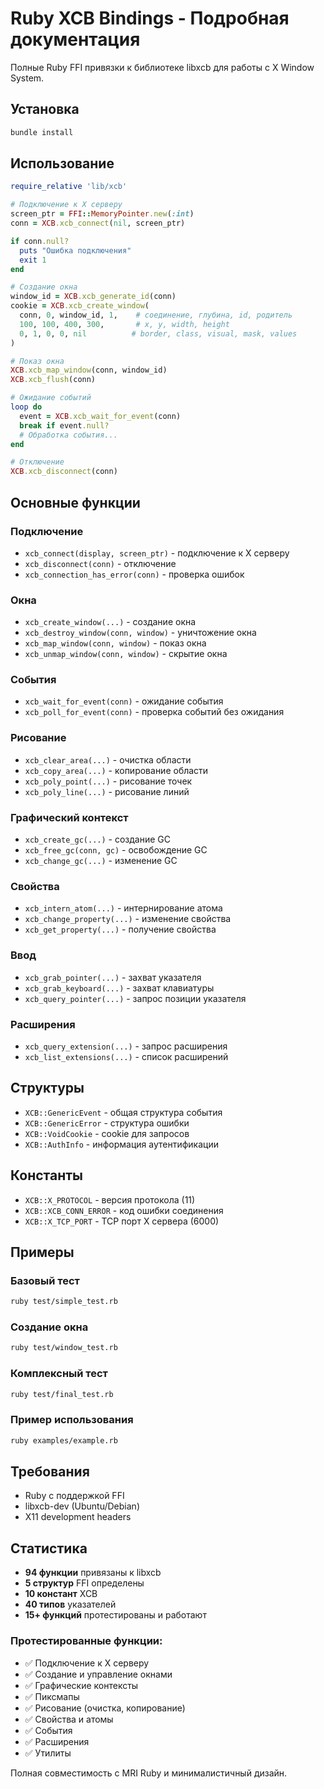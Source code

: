 # Ruby XCB Bindings - Подробная документация

Полные Ruby FFI привязки к библиотеке libxcb для работы с X Window System.

## Установка

```bash
bundle install
```

## Использование

```ruby
require_relative 'lib/xcb'

# Подключение к X серверу
screen_ptr = FFI::MemoryPointer.new(:int)
conn = XCB.xcb_connect(nil, screen_ptr)

if conn.null?
  puts "Ошибка подключения"
  exit 1
end

# Создание окна
window_id = XCB.xcb_generate_id(conn)
cookie = XCB.xcb_create_window(
  conn, 0, window_id, 1,    # соединение, глубина, id, родитель
  100, 100, 400, 300,       # x, y, width, height
  0, 1, 0, 0, nil          # border, class, visual, mask, values
)

# Показ окна
XCB.xcb_map_window(conn, window_id)
XCB.xcb_flush(conn)

# Ожидание событий
loop do
  event = XCB.xcb_wait_for_event(conn)
  break if event.null?
  # Обработка события...
end

# Отключение
XCB.xcb_disconnect(conn)
```

## Основные функции

### Подключение
- `xcb_connect(display, screen_ptr)` - подключение к X серверу
- `xcb_disconnect(conn)` - отключение
- `xcb_connection_has_error(conn)` - проверка ошибок

### Окна
- `xcb_create_window(...)` - создание окна
- `xcb_destroy_window(conn, window)` - уничтожение окна
- `xcb_map_window(conn, window)` - показ окна
- `xcb_unmap_window(conn, window)` - скрытие окна

### События
- `xcb_wait_for_event(conn)` - ожидание события
- `xcb_poll_for_event(conn)` - проверка событий без ожидания

### Рисование
- `xcb_clear_area(...)` - очистка области
- `xcb_copy_area(...)` - копирование области
- `xcb_poly_point(...)` - рисование точек
- `xcb_poly_line(...)` - рисование линий

### Графический контекст
- `xcb_create_gc(...)` - создание GC
- `xcb_free_gc(conn, gc)` - освобождение GC
- `xcb_change_gc(...)` - изменение GC

### Свойства
- `xcb_intern_atom(...)` - интернирование атома
- `xcb_change_property(...)` - изменение свойства
- `xcb_get_property(...)` - получение свойства

### Ввод
- `xcb_grab_pointer(...)` - захват указателя
- `xcb_grab_keyboard(...)` - захват клавиатуры
- `xcb_query_pointer(...)` - запрос позиции указателя

### Расширения
- `xcb_query_extension(...)` - запрос расширения
- `xcb_list_extensions(...)` - список расширений

## Структуры

- `XCB::GenericEvent` - общая структура события
- `XCB::GenericError` - структура ошибки
- `XCB::VoidCookie` - cookie для запросов
- `XCB::AuthInfo` - информация аутентификации

## Константы

- `XCB::X_PROTOCOL` - версия протокола (11)
- `XCB::XCB_CONN_ERROR` - код ошибки соединения
- `XCB::X_TCP_PORT` - TCP порт X сервера (6000)

## Примеры

### Базовый тест
```bash
ruby test/simple_test.rb
```

### Создание окна
```bash
ruby test/window_test.rb
```

### Комплексный тест
```bash
ruby test/final_test.rb
```

### Пример использования
```bash
ruby examples/example.rb
```

## Требования

- Ruby с поддержкой FFI
- libxcb-dev (Ubuntu/Debian)
- X11 development headers

## Статистика

- **94 функции** привязаны к libxcb
- **5 структур** FFI определены
- **10 констант** XCB
- **40 типов** указателей
- **15+ функций** протестированы и работают

### Протестированные функции:
- ✅ Подключение к X серверу
- ✅ Создание и управление окнами
- ✅ Графические контексты
- ✅ Пиксмапы
- ✅ Рисование (очистка, копирование)
- ✅ Свойства и атомы
- ✅ События
- ✅ Расширения
- ✅ Утилиты

Полная совместимость с MRI Ruby и минималистичный дизайн. 